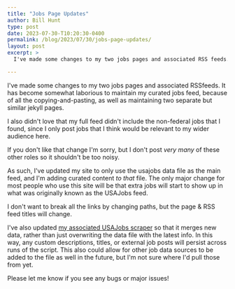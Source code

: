 ```yaml
---
title: "Jobs Page Updates"
author: Bill Hunt
type: post
date: 2023-07-30-T10:20:30-0400
permalink: /blog/2023/07/30/jobs-page-updates/
layout: post
excerpt: >
  I've made some changes to my two jobs pages and associated RSS feeds. Here's what they are.

---
```


I've made some changes to my two jobs pages and associated RSSfeeds. It has become somewhat laborious to maintain my curated jobs feed, because of all the copying-and-pasting, as well as maintaining two separate but similar jekyll pages.

I also didn't love that my full feed didn't include the non-federal jobs that I found, since I only post jobs that I think would be relevant to my wider audience here.

If you don't like that change I'm sorry, but I don't post *very many* of these other roles so it shouldn't be too noisy.

As such, I've updated my site to only use the usajobs data file as the main feed, and I'm adding curated content *to that* file. The only major change for most people who use this site will be that extra jobs will start to show up in what was originally known as the USAJobs feed.

I don't want to break all the links by changing paths, but the page & RSS feed titles will change.

I've also updated [my associated USAJobs scraper](https://github.com/krusynth/usajobs-feed) so that it merges new data, rather than just overwriting the data file with the latest info. In this way, any custom descriptions, titles, or external job posts will persist across runs of the script. This also could allow for other job data sources to be added to the file as well in the future, but I'm not sure where I'd pull those from yet.

Please let me know if you see any bugs or major issues!